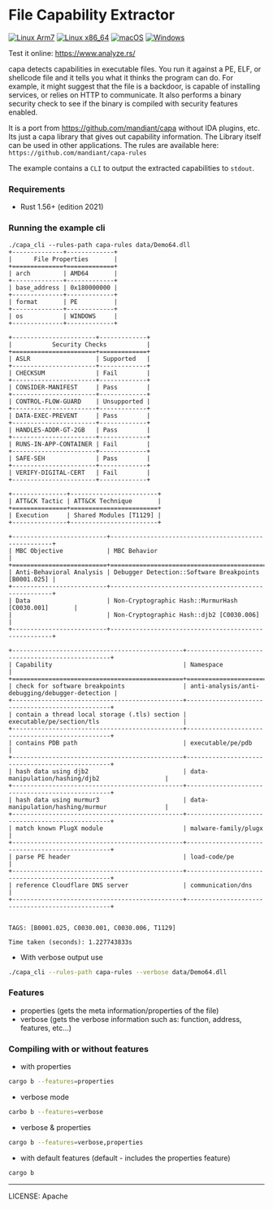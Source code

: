 # File Capability Extractor

[![Linux Arm7](https://github.com/marirs/capa-rs/actions/workflows/linux_arm7.yml/badge.svg)](https://github.com/marirs/capa-rs/actions/workflows/linux_arm7.yml)
[![Linux x86_64](https://github.com/marirs/capa-rs/actions/workflows/linux_x86-64.yml/badge.svg)](https://github.com/marirs/capa-rs/actions/workflows/linux_x86-64.yml)
[![macOS](https://github.com/marirs/capa-rs/actions/workflows/macos.yml/badge.svg)](https://github.com/marirs/capa-rs/actions/workflows/macos.yml)
[![Windows](https://github.com/marirs/capa-rs/actions/workflows/windows.yml/badge.svg)](https://github.com/marirs/capa-rs/actions/workflows/windows.yml)

Test it online: https://www.analyze.rs/

capa detects capabilities in executable files. You run it against a PE, ELF, or shellcode file and it tells you what it thinks the program can do. 
For example, it might suggest that the file is a backdoor, is capable of installing services, or relies on HTTP to communicate. It also performs a binary security check to see if the binary is compiled with security features enabled.

It is a port from https://github.com/mandiant/capa without IDA plugins, etc. Its just a capa library that gives out capability information. 
The Library itself can be used in other applications. The rules are available here: `https://github.com/mandiant/capa-rules`

The example contains a `CLI` to output the extracted capabilities to `stdout`.

### Requirements
- Rust 1.56+ (edition 2021)

### Running the example cli
```
./capa_cli --rules-path capa-rules data/Demo64.dll
+--------------+-------------+
|      File Properties       |
+==============+=============+
| arch         | AMD64       |
+--------------+-------------+
| base_address | 0x180000000 |
+--------------+-------------+
| format       | PE          |
+--------------+-------------+
| os           | WINDOWS     |
+--------------+-------------+

+-----------------------+-------------+
|           Security Checks           |
+=======================+=============+
| ASLR                  | Supported   |
+-----------------------+-------------+
| CHECKSUM              | Fail        |
+-----------------------+-------------+
| CONSIDER-MANIFEST     | Pass        |
+-----------------------+-------------+
| CONTROL-FLOW-GUARD    | Unsupported |
+-----------------------+-------------+
| DATA-EXEC-PREVENT     | Pass        |
+-----------------------+-------------+
| HANDLES-ADDR-GT-2GB   | Pass        |
+-----------------------+-------------+
| RUNS-IN-APP-CONTAINER | Fail        |
+-----------------------+-------------+
| SAFE-SEH              | Pass        |
+-----------------------+-------------+
| VERIFY-DIGITAL-CERT   | Fail        |
+-----------------------+-------------+

+---------------+------------------------+
| ATT&CK Tactic | ATT&CK Technique       |
+===============+========================+
| Execution     | Shared Modules [T1129] |
+---------------+------------------------+

+--------------------------+------------------------------------------------------+
| MBC Objective            | MBC Behavior                                         |
+==========================+======================================================+
| Anti-Behavioral Analysis | Debugger Detection::Software Breakpoints [B0001.025] |
+--------------------------+------------------------------------------------------+
| Data                     | Non-Cryptographic Hash::MurmurHash [C0030.001]       |
|                          | Non-Cryptographic Hash::djb2 [C0030.006]             |
+--------------------------+------------------------------------------------------+

+-----------------------------------------------+-------------------------------------------------+
| Capability                                    | Namespace                                       |
+===============================================+=================================================+
| check for software breakpoints                | anti-analysis/anti-debugging/debugger-detection |
+-----------------------------------------------+-------------------------------------------------+
| contain a thread local storage (.tls) section | executable/pe/section/tls                       |
+-----------------------------------------------+-------------------------------------------------+
| contains PDB path                             | executable/pe/pdb                               |
+-----------------------------------------------+-------------------------------------------------+
| hash data using djb2                          | data-manipulation/hashing/djb2                  |
+-----------------------------------------------+-------------------------------------------------+
| hash data using murmur3                       | data-manipulation/hashing/murmur                |
+-----------------------------------------------+-------------------------------------------------+
| match known PlugX module                      | malware-family/plugx                            |
+-----------------------------------------------+-------------------------------------------------+
| parse PE header                               | load-code/pe                                    |
+-----------------------------------------------+-------------------------------------------------+
| reference Cloudflare DNS server               | communication/dns                               |
+-----------------------------------------------+-------------------------------------------------+


TAGS: [B0001.025, C0030.001, C0030.006, T1129]

Time taken (seconds): 1.227743833s
```

- With verbose output use
```bash
./capa_cli --rules-path capa-rules --verbose data/Demo64.dll
```

### Features
- properties (gets the meta information/properties of the file)
- verbose (gets the verbose information such as: function, address, features, etc...)

### Compiling with or without features

- with properties
```bash
cargo b --features=properties
```

- verbose mode
```bash
carbo b --features=verbose
```

- verbose & properties
```bash
cargo b --features=verbose,properties
```

- with default features (default - includes the properties feature)
```bash
cargo b
```
---
LICENSE: Apache
